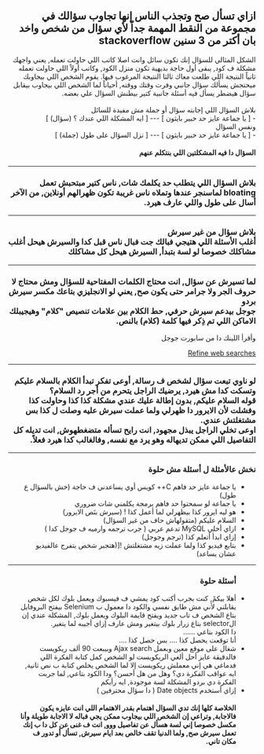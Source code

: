 
<div dir="rtl">
<h2> 
ازاي تسأل صح وتجذب الناس إنها تجاوب سؤالك في مجموعة من النقط المهمة جداً لأي سؤال من شخص واخد بان أكتر من 3 سنين stackoverflow  </h2>
</div>

<div dir="rtl">
الشكل المثالي للسؤال إنك تكون سائل وانت اصلا كاتب اللي حاولت تعمله, يعني واجهك مشكلة ف كود, يبقى أول حاجة بديهية تكون منزل الكود, وكاتب أولاً اللي حاولت تعمله ثانياً النتيجة اللي طلعت معاك ثالثا النتيجة المرغوب فيها. يقوم الشخص اللي بيجاوبك ميحتجش يسألك سؤال جانبي وفرت وقتك ووقته, أحياناً لما الشخص اللي بيجاوب بيقابل سؤال هيضطر يسأل فيه أسئلة جانبية كتير بيطنش السؤال علي بعضه.
</div>
<br>
<div dir="rtl">
بلاش السؤال اللي إجابته سؤال أو جملة مش مفيدة للسائل
</div>
<div dir="rtl">
- [ يا جماعة عايز حد خبير بايثون ] --- [ ايه المشكلة اللي عندك ؟ (سؤال) ]
</div>
<div dir="rtl">
ونفس السؤال
<div dir="rtl">
- [ يا جماعة عايز حد خبير بايثون ] --- [ نزل السؤال على طول (جملة) ] <br>
<h4>  السؤال دا فيه المشكلتين اللي بنتكلم عنهم </h4>
</div>

<hr>
<div dir="rtl">
<h3> بلاش السؤال اللي يتطلب حد يكلمك شات, ناس كتير مبتحبش تعمل bloating لماسنجر عندها وتملاه ناس غريبة تكون ظهرالهم أونلاين, من الآخر أسال على طول واللي عارف هيرد. </h3>

</div>
<hr>
<div dir="rtl">
<h3> بلاش سؤال من غير سيرش<br>
أغلب الأسئلة اللي هتيجي فبالك جت فبال ناس قبل كدا والسيرش هيحل أغلب مشاكلك خصوصا لو لسة بتبدأ, السيرش هيحل كل مشاكلك </h3>
</div>
<hr>

<div dir="rtl">
<h3>
لما تسيرش عن سؤال, انت محتاج الكلمات المفتاحية للسؤال ومش محتاج لا حروف الجر ولا جرامر حتى يكون صح, يعني لو الانجليزي بتاعك مكسر سيرش بردو<br>
جوجل بيدعم سيرش حرفي, حط الكلام بين علامات تنصيص "كلام" وهيجيبلك الاماكن اللي تم ذِكر فيها كلمة (كلام) بالنص.
 </h3>
 وأقرأ اللينك دا من سابورت جوجل
 
[Refine web searches](https://support.google.com/websearch/answer/2466433?hl=en)
</div>
<hr>
<div dir="rtl">
<h3 dir="rtl">
لو ناوي تبعت سؤال لشخص ف رسالة, أوعى تفكر تبدأ الكلام بالسلام عليكم وتسكت كدا مش هيرد, يرضيك الراجل يتحرم من أجر رد السلام؟ <br>
قوله السلام عليكم, بدون إطالة عليك عندي مشكلة كذا كذا وحاولت كذا وفشلت لأن الايرور دا ظهرلي ولما عملت سيرش عليه وصلت ل كذا بس مشتغلتش عندي.<br>
اوعى تخلي الراجل يبذل مجهود, انت رايح تسأله متضغطهوش, انت تديله كل التفاصيل اللي ممكن تديهاله وهو يرد مع نفسه, وفالغالب كدا هيرد فعلاً.
</h3>
</div>
<hr>

<h3 dir="rtl">
نخش عالأمثلة ل أسئلة مش حلوة
</h3>
<ul dir="rtl">
<li> يا جماعة عايز حد فاهم C++ كويس أوي يساعدني ف حاجة (خش بالسؤال ع طول)<br> </li>
<li>يا جماعة لو سمحتوا حد فاهم برمجة يكلمني شات ضروري <br></li>
<li>هو ليه ايرور كذا بيظهرلي لما أعمل كذا ! (سيرش بنَص الايرور) <br></li>
<li>السلام عليكم (متقولهاش حاف من غير السؤال) <br></li>
<li>ازاي أخلي MySQL تدعم عربي ( جرب ترجمه وارميه ف جوجل كدا ) <br></li>
<li>إزاي ابدأ أتعلم كذا  (ترجم وجوجل) <br></li>
<li>بتابع فيديو كذا ولما عملت زيه مشتغلتش ![(هتجبر شخص يتفرج عالفيديو عشان يساعد)
</li>
</ul>

<hr>

<ul dir="rtl">
<h3>أسئلة حلوة</h3>
<li> 
أهلا بيكمً, كنت بجرب أكتب كود يمشي ف فيسبوك ويعمل بلوك لكل شخص يقابلني لأني مش طايق نفسي والكود دا معمول ب Selenium بيفتح البروفايل بتاع الشخص ف تاب جديد ويفتح قايمة البلوك ويعمل بلوك, المشكلة عندي إن الselector بتاع زرار بلوك بيتغير ومش عارف إزاي أجيبه لما يتغير.<br>
دا الكود بتاعي ......<br>
أنا توقعت يحصل كذا .... بس حصل كذا .... 
</li>
<li>
شغال على موقع معين وبعمل Ajax search وبيبعت 90 ألف ريكويست فالدقيقة عايز أحل ألغي الريكويست لو الشخص كمل كتابة
الفكرة اللي فدماغي هي إني معملش ريكويست إلا لما الشخص يخلص كتابة ب نص ثانية, ايه عواقب الفكرة دي؟ وهل من هل أحسن؟ ودا الكود بتاعي, لما جربت الفكرة دي بردو المشكلة لسة موجودة, ايه رأيكم 
</li>
<li>
إزاي أستخدم Date objects ( دا سؤال محترفين )
</li>


<h4 dir="rtl">
الخلاصة كلها إنك تدي السؤال اهتمام بقدر الاهتمام اللي انت عايزه يكون فالاجابة, وتراعي إن الشخص اللي بيجاوب ممكن يجي فباله لا الاجابة طويلة وأنا مكسل خصوصا إني لسة هسأل عن تفاصيل ووو, انت ف غنى عن كل دا ب إنك تعمل سيرش صح, ولما الدنيا تقف خالص بعد ايام سيرش, تسأل أو تدور ف مكان تاني.
</h4>

